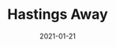 ---
layout: photo_set
title: Hastings Away
directory_name: hastings_away
permalink: /hastings_away/
description: "An example photo gallery."
thumbnail_photo: 
date: "2021-01-21"

photos:
    set: hastings_away
    size: 3
---